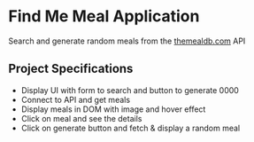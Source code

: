# Find Me Meal Application

Search and generate random meals from the [themealdb.com](https://www.themealdb.com) API

## Project Specifications

- Display UI with form to search and button to generate 0000
- Connect to API and get meals
- Display meals in DOM with image and hover effect
- Click on meal and see the details
- Click on generate button and fetch & display a random meal

